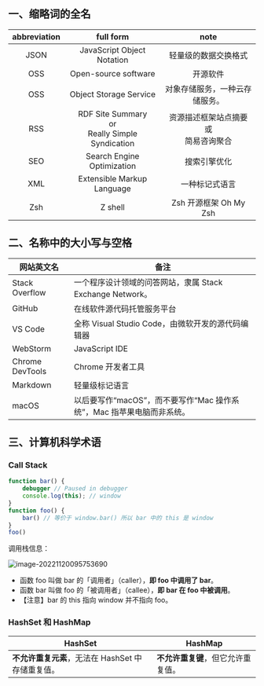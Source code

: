 ## 一、缩略词的全名

| abbreviation |                        full form                         |                      note                      |
| :----------: | :------------------------------------------------------: | :--------------------------------------------: |
|     JSON     |                JavaScript Object Notation                |              轻量级的数据交换格式              |
|     OSS      |                   Open-source software                   |                    开源软件                    |
|     OSS      |                  Object Storage Service                  |         对象存储服务，一种云存储服务。         |
|     RSS      | RDF Site Summary<br />or<br /> Really Simple Syndication | 资源描述框架站点摘要<br />或<br />简易咨询聚合 |
|     SEO      |                Search Engine Optimization                |                  搜索引擎优化                  |
|     XML      |                Extensible Markup Language                |                 一种标记式语言                 |
|     Zsh      |                         Z shell                          |             Zsh 开源框架 Oh My Zsh             |

## 二、名称中的大小写与空格

| 网站英文名      | 备注                                                         |
| --------------- | ------------------------------------------------------------ |
| Stack Overflow  | 一个程序设计领域的问答网站，隶属 Stack Exchange Network。    |
| GitHub          | 在线软件源代码托管服务平台                                   |
| VS Code         | 全称 Visual Studio Code，由微软开发的源代码编辑器            |
| WebStorm        | JavaScript IDE                                               |
| Chrome DevTools | Chrome 开发者工具                                            |
| Markdown        | 轻量级标记语言                                               |
| macOS           | 以后要写作“macOS”，而不要写作“Mac 操作系统”，Mac 指苹果电脑而非系统。 |

## 三、计算机科学术语

### Call Stack

```js
function bar() {
    debugger // Paused in debugger
    console.log(this); // window
}
function foo() {
    bar() // 等价于 window.bar() 所以 bar 中的 this 是 window
}
foo()
```

调用栈信息：

![image-20221120095753690](https://wx4.sinaimg.cn/large/6cdfff77gy1h8bczky4p2j208m03vq3c.jpg)

- 函数 foo 叫做 bar 的「调用者」（caller），**即 foo 中调用了 bar**。
- 函数 bar 叫做 foo 的「被调用者」（callee），**即 bar 在 foo 中被调用**。
- 【注意】bar 的 this 指向 window 并不指向 foo。

### HashSet 和 HashMap

| HashSet                                           | **HashMap**                        |
| ------------------------------------------------- | ---------------------------------- |
| **不允许重复元素**，无法在 HashSet 中存储重复值。 | **不允许重复键**，但它允许重复值。 |
